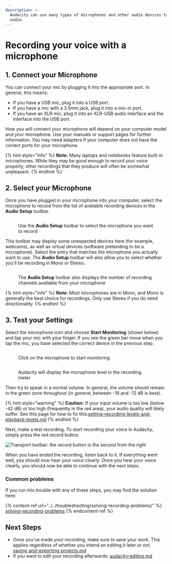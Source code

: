 ```yaml
---
description: >-
  Audacity can use many types of microphones and other audio devices to record
  audio.
---
```


# Recording your voice with a microphone

## 1. Connect your Microphone

You can connect your mic by plugging it into the appropriate port. In general, this means:&#x20;

* If you have a USB mic, plug it into a USB port.
* If you have a mic with a 3.5mm jack, plug it into a mic-in port.
* If you have an XLR mic, plug it into an XLR-USB audio interface and the interface into the USB port.

How you will connect your microphone will depend on your computer model and your microphone. Use your manuals or support pages for further information. You may need adapters if your computer does not have the correct ports for your microphone.&#x20;

{% hint style="info" %}
**Note:** Many laptops and notebooks feature built-in microphones. While they may be good enough to record your voice properly, other recordings that they produce will often be somewhat unpleasant.&#x20;
{% endhint %}

## 2. Select your Microphone

Once you have plugged in your microphone into your computer, select the microphone to record from the list of available recording devices in the **Audio Setup** toolbar.

<figure><img src="../../.gitbook/assets/Microphone Selection - Audio Setup.png" alt=""><figcaption><p>Use the <strong>Audio Setup</strong> toolbar to select the microphone you want to record</p></figcaption></figure>

This toolbar may display some unexpected devices here (for example, webcams), as well as virtual devices (software pretending to be a microphone). Select the entry that matches the microphone you actually want to use. The **Audio Setup** toolbar will also allow you to select whether you'll be recording in Mono or Stereo.

<figure><img src="../../.gitbook/assets/Recording Channels selection - Audio Setup.png" alt=""><figcaption><p>The <strong>Audio Setup</strong> toolbar also displays the number of recording channels available from your microphone</p></figcaption></figure>

{% hint style="info" %}
**Note:** Most microphones are in Mono, and Mono is generally the best choice for recordings. Only use Stereo if you do need directionality.&#x20;
{% endhint %}

## 3. Test your Settings

Select the microphone icon and choose **Start Monitoring** (shown below) and tap your mic with your finger. If you see the green bar move when you tap the mic, you have selected the correct device in the previous step.

<div>

<figure><img src="../../.gitbook/assets/Start Monitoring (1).png" alt=""><figcaption><p>Click on the microphone to start monitoring</p></figcaption></figure>

 

<figure><img src="../../.gitbook/assets/Monitoring Recording Level.png" alt=""><figcaption><p>Audacity will display the microphone level in the recording meter</p></figcaption></figure>

</div>

Then try to speak in a normal volume. In general, the volume should remain in the green zone throughout (in general, between -18 and -12 dB is best).

{% hint style="warning" %}
**Caution:** If your input volume is too low (below -42 dB) or too high (frequently in the red area), your audio quality will likely suffer. See this page for how to fix this:[setting-recording-levels-and-playback-levels.md](setting-recording-levels-and-playback-levels.md "mention")&#x20;
{% endhint %}

Next, make a test recording. To start recording your voice in Audacity, simply press the red record button.&#x20;

![Transport toolbar: the record button is the second from the right](<../../.gitbook/assets/transport toolbar.png>)

When you have ended the recording, listen back to it. If everything went well, you should now hear your voice clearly. Once you hear your voice clearly, you should now be able to continue with the next steps.

### Common problems

If you run into trouble with any of these steps, you may find the solution here:

{% content-ref url="../../troubleshooting/solving-recording-problems/" %}
[solving-recording-problems](../../troubleshooting/solving-recording-problems/)
{% endcontent-ref %}

## Next Steps

* Once you've made your recording, make sure to save your work. This applies regardless of whether you intend on editing it later or not. [saving-and-exporting-projects.md](../saving-and-exporting-projects.md "mention")
* If you want to edit your recording afterwards: [audacity-editing.md](../audacity-editing.md "mention")

